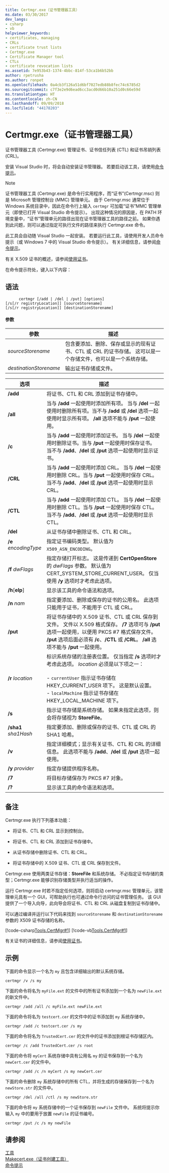 ```yaml
---
title: Certmgr.exe（证书管理器工具）
ms.date: 03/30/2017
dev_langs:
- csharp
- vb
helpviewer_keywords:
- certificates, managing
- CRLs
- certificate trust lists
- Certmgr.exe
- Certificate Manager tool
- CTLs
- certificate revocation lists
ms.assetid: 7e953b43-1374-4bbc-814f-53ca1b6b52bb
author: rpetrusha
ms.author: ronpet
ms.openlocfilehash: 0a4cb3f126a51d6bf7027edb88b8fec74c6785d2
ms.sourcegitcommit: c7f3e2e9d6ead6cc3acd0d66b10a251d0c66e59d
ms.translationtype: HT
ms.contentlocale: zh-CN
ms.lasthandoff: 09/09/2018
ms.locfileid: "44178203"
---
```

# <a name="certmgrexe-certificate-manager-tool"></a>Certmgr.exe（证书管理器工具）
证书管理器工具 (Certmgr.exe) 管理证书、证书信任列表 (CTL) 和证书吊销列表 (CRL)。  
  
 安装 Visual Studio 时，将会自动安装证书管理器。 若要启动该工具，请使用[命令提示](../../../docs/framework/tools/developer-command-prompt-for-vs.md)。  
  
> [!NOTE]
>  证书管理器工具 (Certmgr.exe) 是命令行实用程序，而“证书”(Certmgr.msc) 则是 Microsoft 管理控制台 (MMC) 管理单元。 由于 Certmgr.msc 通常位于 Windows 系统目录中，因此在命令行上输入 `certmgr` 可加载“证书”MMC 管理单元（即使已打开 Visual Studio 命令提示）。 出现这种情况的原因是，在 PATH 环境变量中，“证书”管理单元的路径出现在证书管理器工具的路径之前。 如果你遇到此问题，则可以通过指定可执行文件的路径来执行 Certmgr.exe 命令。  
  
 此工具会自动随 Visual Studio 一起安装。 若要运行此工具，请使用开发人员命令提示（或 Windows 7 中的 Visual Studio 命令提示）。 有关详细信息，请参阅[命令提示](../../../docs/framework/tools/developer-command-prompt-for-vs.md)。  
  
 有关 X.509 证书的概述，请参阅[使用证书](../../../docs/framework/wcf/feature-details/working-with-certificates.md)。  
  
 在命令提示符处，键入以下内容：  
  
## <a name="syntax"></a>语法  
  
```  
      certmgr [/add | /del | /put] [options]  
[/s[/r registryLocation]] [sourceStorename]  
[/s[/r registryLocation]] [destinationStorename]  
```  
  
#### <a name="parameters"></a>参数  
  
|参数|描述|  
|--------------|-----------------|  
|*sourceStorename*|包含要添加、删除、保存或显示的现有证书、CTL 或 CRL 的证书存储。 这可以是一个存储文件，也可以是一个系统存储。|  
|*destinationStorename*|输出证书存储或文件。|  
  
|选项|描述|  
|------------|-----------------|  
|**/add**|将证书、CTL 和 CRL 添加到证书存储中。|  
|**/all**|当与 **/add** 一起使用时添加所有项。 当与 **/del** 一起使用时删除所有项。当不与 **/add** 或 **/del** 选项一起使用时显示所有项。 **/all** 选项不能与 **/put** 一起使用。|  
|**/c**|当与 **/add** 一起使用时添加证书。 当与 **/del** 一起使用时删除证书。当与 **/put** 一起使用时保存证书。 当不与 **/add**、**/del** 或 **/put** 选项一起使用时显示证书。|  
|**/CRL**|当与 **/add** 一起使用时添加 CRL。 当与 **/del** 一起使用时删除 CRL。当与 **/put** 一起使用时保存 CRL。 当不与 **/add**、**/del** 或 **/put** 选项一起使用时显示 CRL。|  
|**/CTL**|当与 **/add** 一起使用时添加 CTL。 当与 **/del** 一起使用时删除 CTL。当与 **/put** 一起使用时保存 CTL。 当不与 **/add**、**/del** 或 **/put** 选项一起使用时显示 CTL。|  
|**/del**|从证书存储中删除证书、CTL 和 CRL。|  
|**/e** *encodingType*|指定证书编码类型。 默认值为 `X509_ASN_ENCODING`。|  
|**/f** *dwFlags*|指定存储打开标志。 这是传递到 **CertOpenStore** 的 *dwFlags* 参数。 默认值为 CERT_SYSTEM_STORE_CURRENT_USER。 仅当使用 **/y** 选项时才考虑此选项。|  
|**/h**[**elp**]|显示该工具的命令语法和选项。|  
|**/n** *nam*|指定要添加、删除或保存的证书的公用名。 此选项只能用于证书，不能用于 CTL 或 CRL。|  
|**/put**|将证书存储中的 X.509 证书、CTL 或 CRL 保存到文件。 文件以 X.509 格式保存。 **/7** 选项可与 **/put** 选项一起使用，以便用 PKCS #7 格式保存文件。 **/put** 选项后面必须有 **/c**、**/CTL** 或 **/CRL**。 **/all** 选项不能与 **/put** 一起使用。|  
|**/r** *location*|标识系统存储的注册表位置。 仅当指定 **/s** 选项时才考虑此选项。 *location* 必须是以下项之一：<br /><br /> -   `currentUser` 指示证书存储在 HKEY_CURRENT_USER 项下。 这是默认设置。<br />-   `localMachine` 指示证书存储在 HKEY_LOCAL_MACHINE 项下。|  
|**/s**|指示证书存储是系统存储。 如果未指定此选项，则会将存储视为 **StoreFile**。|  
|**/sha1** *sha1Hash*|指定要添加、删除或保存的证书、CTL 或 CRL 的 SHA1 哈希。|  
|**/v**|指定详细模式；显示有关证书、CTL 和 CRL 的详细信息。 此选项不能与 **/add**、**/del** 或 **/put** 选项一起使用。|  
|**/y** *provider*|指定存储提供程序名称。|  
|**/7**|将目标存储保存为 PKCS #7 对象。|  
|**/?**|显示该工具的命令语法和选项。|  
  
## <a name="remarks"></a>备注  
 Certmgr.exe 执行下列基本功能：  
  
-   将证书、CTL 和 CRL 显示到控制台。  
  
-   将证书、CTL 和 CRL 添加到证书存储中。  
  
-   从证书存储中删除证书、CTL 和 CRL。  
  
-   将证书存储中的 X.509 证书、CTL 或 CRL 保存到文件。  
  
 Certmgr.exe 使用两类证书存储：**StoreFile** 和系统存储。 不必指定证书存储的类型；Certmgr.exe 能够识别存储类型并执行适当的操作。  
  
 运行 Certmgr.exe 时若不指定任何选项，则将启动 certmgr.msc 管理单元，该管理单元具有一个 GUI，可帮助执行也可通过命令行访问的证书管理任务。 该 GUI 提供了一个导入向导，此向导会将证书、CTL 和 CRL 从磁盘复制到证书存储中。  
  
 可以通过编译并运行以下代码来找到 `sourceStorename` 和 `destinationStorename` 参数的 X509 证书存储的名称。  
  
 [!code-csharp[Tools.CertMgr#1](../../../samples/snippets/csharp/VS_Snippets_CLR/tools.certmgr/cs/storenames1.cs#1)]
 [!code-vb[Tools.CertMgr#1](../../../samples/snippets/visualbasic/VS_Snippets_CLR/tools.certmgr/vb/storenames1.vb#1)]  
  
 有关证书的详细信息，请参阅[使用证书](../../../docs/framework/wcf/feature-details/working-with-certificates.md)。  
  
## <a name="examples"></a>示例  
 下面的命令显示一个名为 `my` 且包含详细输出的默认系统存储。  
  
```  
certmgr /v /s my  
```  
  
 下面的命令将名为 `myFile.ext` 的文件中的所有证书添加到一个名为 `newFile.ext` 的新文件中。  
  
```  
certmgr /add /all /c myFile.ext newFile.ext  
```  
  
 下面的命令将名为 `testcert.cer` 的文件中的证书添加到 `my` 系统存储中。  
  
```  
certmgr /add /c testcert.cer /s my  
```  
  
 下面的命令将名为 `TrustedCert.cer` 的文件中的证书添加到根证书存储区内。  
  
```  
certmgr /c /add TrustedCert.cer /s root  
```  
  
 下面的命令将 `myCert` 系统存储中具有公用名 `my` 的证书保存到一个名为 `newCert.cer` 的文件中。  
  
```  
certmgr /add /c /n myCert /s my newCert.cer  
```  
  
 下面的命令删除 `my` 系统存储中的所有 CTL，并将生成的存储保存到一个名为 `newStore.str` 的文件中。  
  
```  
certmgr /del /all /ctl /s my newStore.str  
```  
  
 下面的命令将 `my` 系统存储中的一个证书保存到 `newFile` 文件中。 系统将提示你输入 `my` 中的要用于放置 `newFile` 的证书编号。  
  
```  
certmgr /put /c /s my newFile  
```  
  
## <a name="see-also"></a>请参阅  
 [工具](../../../docs/framework/tools/index.md)  
 [Makecert.exe（证书创建工具）](https://msdn.microsoft.com/library/b0343f8e-9c41-4852-a85c-f8a0c408cf0d)  
 [命令提示](../../../docs/framework/tools/developer-command-prompt-for-vs.md)
